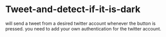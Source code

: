 # Tweet-and-detect-if-it-is-dark

will send a tweet from a desired twitter account whenever the button is pressed.
you need to add your own authentication for the twitter account. 

